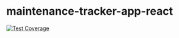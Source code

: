# maintenance-tracker-app-react

[![Test Coverage](https://api.codeclimate.com/v1/badges/8b9488a9ceda6c715c15/test_coverage)](https://codeclimate.com/github/faksam/maintenance-tracker-app-react/test_coverage)
